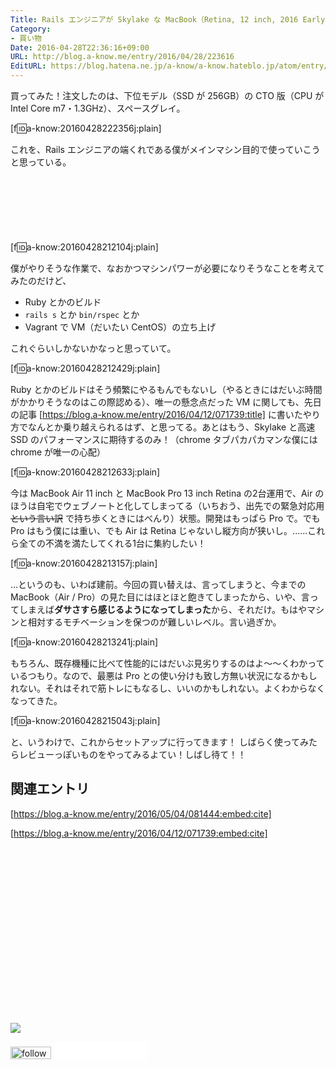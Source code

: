 ```yaml
---
Title: Rails エンジニアが Skylake な MacBook（Retina, 12 inch, 2016 Early）をメインマシンにすべく買ってみた
Category:
- 買い物
Date: 2016-04-28T22:36:16+09:00
URL: http://blog.a-know.me/entry/2016/04/28/223616
EditURL: https://blog.hatena.ne.jp/a-know/a-know.hateblo.jp/atom/entry/6653812171393473516
---
```


買ってみた！注文したのは、下位モデル（SSD が 256GB）の CTO 版（CPU が Intel Core m7・1.3GHz）、スペースグレイ。


[f:id:a-know:20160428222356j:plain]



これを、Rails エンジニアの端くれである僕がメインマシン目的で使っていこうと思っている。



<!-- more -->



<script async src="//pagead2.googlesyndication.com/pagead/js/adsbygoogle.js"></script>
<!-- article-top -->
<ins class="adsbygoogle"
     style="display:inline-block;width:728px;height:90px"
     data-ad-client="ca-pub-3463034538369189"
     data-ad-slot="8367620130"></ins>
<script>
(adsbygoogle = window.adsbygoogle || []).push({});
</script>



[f:id:a-know:20160428212104j:plain]



僕がやりそうな作業で、なおかつマシンパワーが必要になりそうなことを考えてみたのだけど、


* Ruby とかのビルド
* `rails s` とか `bin/rspec` とか
* Vagrant で VM（だいたい CentOS）の立ち上げ


これぐらいしかないかなっと思っていて。


[f:id:a-know:20160428212429j:plain]



Ruby とかのビルドはそう頻繁にやるもんでもないし（やるときにはだいぶ時間がかかりそうなのはこの際認める）、唯一の懸念点だった VM に関しても、先日の記事 [https://blog.a-know.me/entry/2016/04/12/071739:title] に書いたやり方でなんとか乗り越えられるはず、と思ってる。あとはもう、Skylake と高速 SSD のパフォーマンスに期待するのみ！（chrome タブパカパカマンな僕には chrome が唯一の心配）


[f:id:a-know:20160428212633j:plain]



今は MacBook Air 11 inch と MacBook Pro 13 inch Retina の2台運用で、Air のほうは自宅でウェブノートと化してしまってる（いちおう、出先での緊急対応用 ~~という言い訳~~ で持ち歩くときにはべんり）状態。開発はもっぱら Pro で。でも Pro はもう僕には重い、でも Air は Retina じゃないし縦方向が狭いし。......これら全ての不満を満たしてくれる1台に集約したい！


[f:id:a-know:20160428213157j:plain]



...というのも、いわば建前。今回の買い替えは、言ってしまうと、今までの MacBook（Air / Pro）の見た目にはほとほと飽きてしまったから、いや、言ってしまえば**ダサさすら感じるようになってしまった**から、それだけ。もはやマシンと相対するモチベーションを保つのが難しいレベル。言い過ぎか。


[f:id:a-know:20160428213241j:plain]



もちろん、既存機種に比べて性能的にはだいぶ見劣りするのはよ〜〜くわかっているつもり。なので、最悪は Pro との使い分けも致し方無い状況になるかもしれない。それはそれで筋トレにもなるし、いいのかもしれない。よくわからなくなってきた。


[f:id:a-know:20160428215043j:plain]



と、いうわけで、これからセットアップに行ってきます！
しばらく使ってみたらレビューっぽいものをやってみるよてい！しばし待て！！


## 関連エントリ

[https://blog.a-know.me/entry/2016/05/04/081444:embed:cite]


[https://blog.a-know.me/entry/2016/04/12/071739:embed:cite]





<div>
<br>
<script async src="//pagead2.googlesyndication.com/pagead/js/adsbygoogle.js"></script>
<!-- article-bottom2 -->
<ins class="adsbygoogle"
     style="display:inline-block;width:300px;height:250px"
     data-ad-client="ca-pub-3463034538369189"
     data-ad-slot="5274552934"></ins>
<script>
(adsbygoogle = window.adsbygoogle || []).push({});
</script>

<a href="http://bit.ly/grass-graph" target='blank' rel="nofollow"><img src="https://cdn-ak.f.st-hatena.com/images/fotolife/a/a-know/20170405/20170405220342.png"></a>
<br>
</div>

<div>
<a href='http://cloud.feedly.com/#subscription%2Ffeed%2Fhttp%3A%2F%2Fblog.a-know.me%2Ffeed'  target='blank'><img id='feedlyFollow' src='http://s3.feedly.com/img/follows/feedly-follow-rectangle-volume-small_2x.png' alt='follow us in feedly' width='65' height='20'></a>



<iframe src="//blog.hatena.ne.jp/a-know/a-know.hateblo.jp/subscribe/iframe" allowtransparency="true" frameborder="0" scrolling="no" width="150" height="28"></iframe>
</div>

